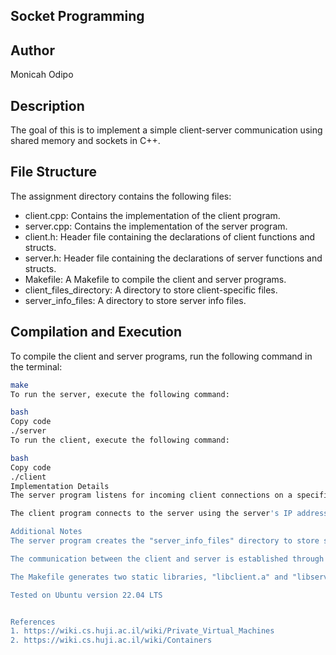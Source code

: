 ## Socket Programming 

## Author
Monicah Odipo

## Description
The goal of this is to implement a simple client-server communication using shared memory and sockets in C++.

## File Structure
The assignment directory contains the following files:

- client.cpp: Contains the implementation of the client program.
- server.cpp: Contains the implementation of the server program.
- client.h: Header file containing the declarations of client functions and structs.
- server.h: Header file containing the declarations of server functions and structs.
- Makefile: A Makefile to compile the client and server programs.
- client_files_directory: A directory to store client-specific files.
- server_info_files: A directory to store server info files.

## Compilation and Execution
To compile the client and server programs, run the following command in the terminal:

```bash
make
To run the server, execute the following command:

bash
Copy code
./server
To run the client, execute the following command:

bash
Copy code
./client
Implementation Details
The server program listens for incoming client connections on a specified port and communicates with the client using both shared memory and sockets. The server creates a shared memory segment to share data with the client. It also creates an info file with relevant server information.

The client program connects to the server using the server's IP address and port number obtained from the info file. It then reads data from the shared memory segment to receive messages from the server.

Additional Notes
The server program creates the "server_info_files" directory to store server info files, and the client program creates the "client_files_directory" directory to store client-specific files.

The communication between the client and server is established through sockets, and data is shared using shared memory.

The Makefile generates two static libraries, "libclient.a" and "libserver.a", when running the "make" command.

Tested on Ubuntu version 22.04 LTS


References
1. https://wiki.cs.huji.ac.il/wiki/Private_Virtual_Machines
2. https://wiki.cs.huji.ac.il/wiki/Containers

